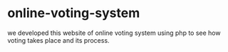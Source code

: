 # online-voting-system
we developed this website of online voting system using php to see how voting takes place and its process.
